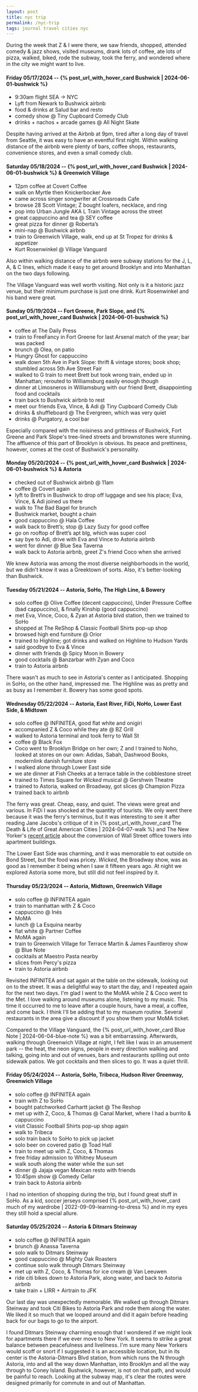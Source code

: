```yaml
---
layout: post
title: nyc trip
permalink: /nyc-trip
tags: journal travel cities nyc
---
```


During the week that Z & I were there, we saw friends, shopped, attended comedy & jazz shows, visited museums, drank lots of coffee, ate lots of pizza, walked, biked, rode the subway, took the ferry, and wondered where in the city we might want to live.

<!--more-->

#### Friday 05/17/2024 -- {% post_url_with_hover_card Bushwick | 2024-06-01-bushwick %}

- 9:30am flight SEA -> NYC
- Lyft from Newark to Bushwick airbnb
- food & drinks at Salud bar and resto
- comedy show @ Tiny Cupboard Comedy Club
- drinks + nachos + arcade games @ All Night Skate

Despite having arrived at the Airbnb at 9pm, tired after a long day of travel from Seattle, it was easy to have an eventful first night.
Within walking distance of the airbnb were plenty of bars, coffee shops, restaurants, convenience stores, and even a small comedy club.

#### Saturday 05/18/2024 -- {% post_url_with_hover_card Bushwick | 2024-06-01-bushwick %} & Greenwich Village

- 12pm coffee at Covert Coffee
- walk on Myrtle then Knickerbocker Ave
- came across singer songwriter at Crossroads Cafe
- browse 28 Scott Vintage; Z bought loafers, necklace, and ring
- pop into Urban Jungle AKA L Train Vintage across the street
- great cappuccino and tea @ SEY coffee
- great pizza for dinner @ Roberta’s
- mini-nap @ Bushwick airbnb
- train to Greenwich Village, walk, end up at St Tropez for drinks & appetizer
- Kurt Rosenwinkel @ Village Vanguard

Also within walking distance of the airbnb were subway stations for the J, L, A, & C lines, which made it easy to get around Brooklyn and into Manhattan on the two days following.

The Village Vanguard was well worth visiting.
Not only is it a historic jazz venue, but their minimum purchase is just one drink.
Kurt Rosenwinkel and his band were great.

#### Sunday 05/19/2024 -- Fort Greene, Park Slope, and {% post_url_with_hover_card Bushwick | 2024-06-01-bushwick %}

- coffee at The Daily Press
- train to FreeFancy in Fort Greene for last Arsenal match of the year; bar was packed
- brunch @ Olea, on patio
- Hungry Ghost for cappuccino
- walk down 5th Ave in Park Slope: thrift & vintage stores; book shop; stumbled across 5th Ave Street Fair
- walked to G train to meet Brett but took wrong train, ended up in Manhattan; rerouted to Williamsburg easily enough though
- dinner at Limosneros in Williamsburg with our friend Brett, disappointing food and cocktails
- train back to Bushwick airbnb to rest
- meet our friends Eva, Vince, & Adi @ Tiny Cupboard Comedy Club
- drinks & shuffleboard @ The Evergreen, which was very quiet
- drinks @ Purgatory, a cool bar

Especially compared with the noisiness and grittiness of Bushwick, Fort Greene and Park Slope's tree-lined streets and brownstones were stunning.
The affluence of this part of Brooklyn is obvious.
Its peace and prettiness, however, comes at the cost of Bushwick's personality.

#### Monday 05/20/2024 -- {% post_url_with_hover_card Bushwick | 2024-06-01-bushwick %} & Astoria

- checked out of Bushwick airbnb @ 11am
- coffee @ Covert again
- lyft to Brett’s in Bushwick to drop off luggage and see his place; Eva, Vince, & Adi joined us there
- walk to The Bad Bagel for brunch
- Bushwick market, bought a chain
- good cappuccino @ Hala Coffee
- walk back to Brett’s; stop @ Lazy Suzy for good coffee
- go on rooftop of Brett’s apt blg, which was super cool
- say bye to Adi, drive with Eva and Vince to Astoria airbnb
- went for dinner @ Blue Sea Taverna
- walk back to Astoria airbnb, greet Z's friend Coco when she arrived

We knew Astoria was among the most diverse neighborhoods in the world, but we didn't know it was a Greektown of sorts.
Also, it's better-looking than Bushwick.

#### Tuesday 05/21/2024 -- Astoria, SoHo, The High Line, & Bowery

- solo coffee @ Olive Coffee (decent cappuccino), Under Pressure Coffee (bad cappuccino), & finally Kinship (good cappuccino)
- met Eva, Vince, Coco, & Zyan at Astoria blvd station, then we trained to SoHo
- shopped at The ReShop & Classic Football Shirts pop-up shop
- browsed high end furniture @ Orior
- trained to Highline; got drinks and walked on Highline to Hudson Yards
- said goodbye to Eva & Vince
- dinner with friends @ Spicy Moon in Bowery
- good cocktails @ Banzarbar with Zyan and Coco
- train to Astoria airbnb

There wasn't as much to see in Astoria's center as I anticipated.
Shopping in SoHo, on the other hand, impressed me.
The Highline was as pretty and as busy as I remember it.
Bowery has some good spots.

#### Wednesday 05/22/2024 -- Astoria, East River, FiDi, NoHo, Lower East Side, & Midtown

- solo coffee @ INFINITEA, good flat white and onigiri
- accompanied Z & Coco while they ate @ BZ Grill
- walked to Astoria terminal and took ferry to Wall St
- coffee @ Black Fox
- Coco went to Brooklyn Bridge on her own; Z and I trained to Noho, looked at stores on our own: Adidas, Sabah, Dashwood Books, modernlink danish furniture store
- I walked alone through Lower East side
- we ate dinner at Fish Cheeks at a terrace table in the cobblestone street
- trained to Times Square for _Wicked_ musical @ Gershwin Theatre
- trained to Astoria, walked on Broadway, got slices @ Champion Pizza
- trained back to airbnb

The ferry was great.
Cheap, easy, and quiet.
The views were great and various.
In FiDi I was shocked at the quantity of tourists.
We only went there because it was the ferry's terminus, but it was interesting to see it after reading Jane Jacobs's critique of it in {% post_url_with_hover_card The Death & Life of Great American Cities | 2024-04-07-walk %} and The New Yorker's [recent article](https://www.newyorker.com/magazine/2024/05/06/can-turning-office-towers-into-apartments-save-downtowns) about the conversion of Wall Street office towers into apartment buildings.

The Lower East Side was charming, and it was memorable to eat outside on Bond Street, but the food was pricey.
_Wicked_, the Broadway show, was as good as I remember it being when I saw it fifteen years ago.
At night we explored Astoria some more, but still did not feel inspired by it.

#### Thursday 05/23/2024 -- Astoria, Midtown, Greenwich Village

- solo coffee @ INFINITEA again
- train to manhattan with Z & Coco
- cappuccino @ Inés
- MoMA
- lunch @ La Esquina nearby
- flat white @ Partner Coffee
- MoMA again
- train to Greenwich Village for Terrace Martin & James Fauntleroy show @ Blue Note
- cocktails at Maestro Pasta nearby
- slices from Percy's pizza
- train to Astoria airbnb

Revisited INFINITEA and sat again at the table on the sidewalk, looking out on to the street.
It was a delightful way to start the day, and I repeated again for the next two days.
I'm glad I went to the MoMA while Z & Coco went to the Met.
I love walking around museums alone, listening to my music.
This time it occurred to me to leave after a couple hours, have a meal, a coffee, and come back.
I think I'll be adding that to my museum routine.
Several restaurants in the area give a discount if you show them your MoMA ticket.

Compared to the Village Vanguard, the {% post_url_with_hover_card Blue Note | 2024-06-04-blue-note %} was a bit embarrassing.
Afterwards, walking through Greenwich Village at night, I felt like I was in an amusement park -- the heat, the neon signs, people in every direction walking and talking, going into and out of venues, bars and restaurants spilling out onto sidewalk patios.
We got cocktails and then slices to go.
It was a quiet thrill.

#### Friday 05/24/2024 -- Astoria, SoHo, Tribeca, Hudson River Greenway, Greenwich Village

- solo coffee @ INFINITEA again
- train with Z to SoHo
- bought patchworked Carhartt jacket @ The Reshop
- met up with Z, Coco, & Thomas @ Canal Market, where I had a burrito & cappuccino
- visit Classic Football Shirts pop-up shop again
- walk to Tribeca
- solo train back to SoHo to pick up jacket
- solo beer on covered patio @ Toad Hall
- train to meet up with Z, Coco, & Thomas
- free friday admission to Whitney Museum
- walk south along the water while the sun set
- dinner @ Jajaja vegan Mexican resto with friends
- 10:45pm show @ Comedy Cellar
- train back to Astoria airbnb

I had no intention of shopping during the trip, but I found great stuff in SoHo.
As a kid, soccer jerseys comprised {% post_url_with_hover_card much of my wardrobe | 2022-09-09-learning-to-dress %} and in my eyes they still hold a special allure.

#### Saturday 05/25/2024 -- Astoria & Ditmars Steinway

- solo coffee @ INFINITEA again
- brunch @ Anassa Taverna
- solo walk to Ditmars Steinway
- good cappuccino @ Mighty Oak Roasters
- continue solo walk through Ditmars Steinway
- met up with Z, Coco, & Thomas for ice cream @ Van Leeuwen
- ride citi bikes down to Astoria Park, along water, and back to Astoria airbnb
- take train + LIRR + Airtrain to JFK

Our last day was unexpectedly memorable.
We walked up through Ditmars Steinway and took Citi Bikes to Astoria Park and rode them along the water.
We liked it so much that we looped around and did it again before heading back for our bags to go to the airport.

I found Ditmars Steinway charming enough that I wondered if we might look for apartments there if we ever move to New York.
It seems to strike a great balance between peacefulness and liveliness.
I'm sure many New Yorkers would scoff or snort if I suggested it is an accessible location, but in its center is the Astoria-Ditmars Blvd station, from which runs the N through Astoria, into and all the way down Manhattan, into Brooklyn and all the way through to Coney Island.
Bushwick, however, is not on that path, and would be painful to reach.
Looking at the subway map, it's clear the routes were designed primarily for commute in and out of Manhattan.